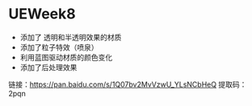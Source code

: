 # UEWeek8

- 添加了 透明和半透明效果的材质
- 添加了粒子特效（喷泉）
- 利用蓝图驱动材质的颜色变化
- 添加了后处理效果

链接：https://pan.baidu.com/s/1Q07bv2MvVzwU_YLsNCbHeQ 
提取码：2pqn